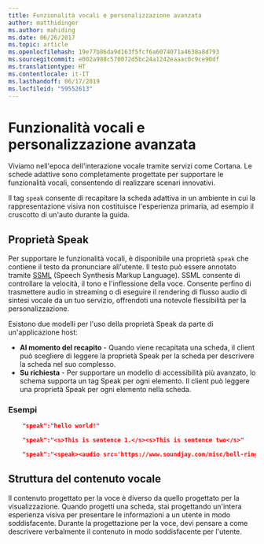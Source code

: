 ```yaml
---
title: Funzionalità vocali e personalizzazione avanzata
author: matthidinger
ms.author: mahiding
ms.date: 06/26/2017
ms.topic: article
ms.openlocfilehash: 19e77b86da9d163f5fcf6a6074071a4638a8d793
ms.sourcegitcommit: e002a988c570072d5bc24a1242eaaac0c9ce90df
ms.translationtype: HT
ms.contentlocale: it-IT
ms.lasthandoff: 06/17/2019
ms.locfileid: "59552613"
---
```

# <a name="speech-and-advanced-customization"></a>Funzionalità vocali e personalizzazione avanzata
Viviamo nell'epoca dell'interazione vocale tramite servizi come Cortana.  Le schede adattive sono completamente progettate per supportare le funzionalità vocali, consentendo di realizzare scenari innovativi.

Il tag `speak` consente di recapitare la scheda adattiva in un ambiente in cui la rappresentazione visiva non costituisce l'esperienza primaria, ad esempio il cruscotto di un'auto durante la guida. 

## <a name="speak-property"></a>Proprietà Speak
Per supportare le funzionalità vocali, è disponibile una proprietà `speak` che contiene il testo da pronunciare all'utente. Il testo può essere annotato tramite [SSML](https://msdn.microsoft.com/en-us/library/office/hh361578) (Speech Synthesis Markup Language). SSML consente di controllare la velocità, il tono e l'inflessione della voce.  Consente perfino di trasmettere audio in streaming o di eseguire il rendering di flusso audio di sintesi vocale da un tuo servizio, offrendoti una notevole flessibilità per la personalizzazione.

Esistono due modelli per l'uso della proprietà Speak da parte di un'applicazione host:

* **Al momento del recapito** - Quando viene recapitata una scheda, il client può scegliere di leggere la proprietà Speak per la scheda per descrivere la scheda nel suo complesso.
* **Su richiesta** - Per supportare un modello di accessibilità più avanzato, lo schema supporta un tag Speak per ogni elemento. Il client può leggere una proprietà Speak per ogni elemento nella scheda.

### <a name="examples"></a>Esempi

```json
    "speak":"hello world!"

    "speak":"<s>This is sentence 1.</s><s>This is sentence two</s>"

    "speak":"<speak><audio src='https://www.soundjay.com/misc/bell-ringing-04.mp3'/><s>Time to wake up!</s></speak>"
```

## <a name="speech-content-design"></a>Struttura del contenuto vocale

Il contenuto progettato per la voce è diverso da quello progettato per la visualizzazione. Quando progetti una scheda, stai progettando un'intera esperienza visiva per presentare le informazioni a un utente in modo soddisfacente. Durante la progettazione per la voce, devi pensare a come descrivere verbalmente il contenuto in modo soddisfacente per l'utente.  
